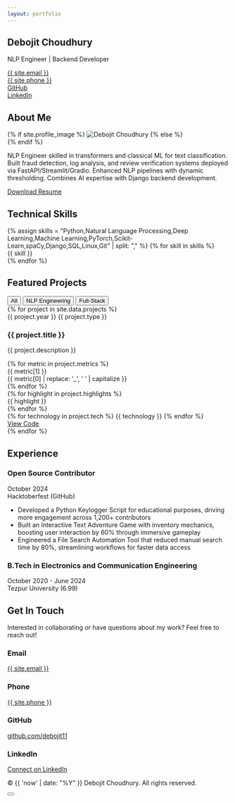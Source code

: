 ```yaml
---
layout: portfolio
---
```


<section class="hero">
  <div id="particles-js"></div>
  <div class="hero-content">
    <h1 class="gradient-text">Debojit Choudhury</h1>
    <p class="subtitle">NLP Engineer | Backend Developer</p>
    <div class="typewriter">
      <span id="typewriter-text"></span>
    </div>
    <div class="contact-bar">
      <div><i class="fas fa-envelope"></i> <a href="mailto:{{ site.email }}">{{ site.email }}</a></div>
      <div><i class="fas fa-phone"></i> <a href="tel:{{ site.phone }}">{{ site.phone }}</a></div>
      <div><i class="fab fa-github"></i> <a href="https://github.com/debojit11" target="_blank">GitHub</a></div>
      <div><i class="fab fa-linkedin"></i> <a href="{{ site.linkedin }}" target="_blank">LinkedIn</a></div>
    </div>
  </div>
</section>

<section class="about-me">
  <div class="container">
    <h2><i class="fas fa-user-circle"></i> About Me</h2>
    <div class="about-content">
      <div class="avatar">
        {% if site.profile_image %}
          <img src="{{ site.profile_image | relative_url }}" alt="Debojit Choudhury" class="avatar-image" onerror="this.style.display='none'; document.getElementById('avatar-placeholder').style.display='flex';">
        {% else %}
          <div id="avatar-placeholder" class="avatar-placeholder">
            <i class="fas fa-user"></i>
          </div>
        {% endif %}
      </div>
      <div class="summary">
        <p>NLP Engineer skilled in transformers and classical ML for text classification. Built fraud detection, log analysis, and review verification systems deployed via FastAPI/Streamlit/Gradio. Enhanced NLP pipelines with dynamic thresholding. Combines AI expertise with Django backend development.</p>
        <a href="https://drive.google.com/file/d/1cdtleJv0dN3xuSGj7WBghtGPPtf352fq/view?usp=sharing" class="btn btn-primary" download>Download Resume</a>
      </div>
    </div>
  </div>
</section>

<section class="skills-section">
  <div class="container">
    <h2><i class="fas fa-code"></i> Technical Skills</h2>
    <div class="skills-grid">
      {% assign skills = "Python,Natural Language Processing,Deep Learning,Machine Learning,PyTorch,Scikit-Learn,spaCy,Django,SQL,Linux,Git" | split: "," %}
      {% for skill in skills %}
        <div class="skill-pill">
          <span>{{ skill }}</span>
        </div>
      {% endfor %}
    </div>
  </div>
</section>

<section class="projects-section">
  <div class="container">
    <h2><i class="fas fa-project-diagram"></i> Featured Projects</h2>
    <div class="filter-buttons">
      <button class="filter-btn active" data-filter="all">All</button>
      <button class="filter-btn" data-filter="nlp">NLP Engineering</button>
      <button class="filter-btn" data-filter="full-stack">Full-Stack</button>
    </div>
    <div class="projects-grid">
      {% for project in site.data.projects %}
      <article class="project-card" data-category="{{ project.type | downcase | replace: ' ', '-' }}">
        <div class="card-header">
          <span class="project-year">{{ project.year }}</span>
          <span class="project-type">{{ project.type }}</span>
        </div>
        <h3>{{ project.title }}</h3>
        <p>{{ project.description }}</p>
        <div class="metrics-container">
          {% for metric in project.metrics %}
          <div class="metric">
            <div class="metric-value">{{ metric[1] }}</div>
            <div class="metric-label">{{ metric[0] | replace: '_', ' ' | capitalize }}</div>
          </div>
          {% endfor %}
        </div>
        <div class="highlights">
          {% for highlight in project.highlights %}
          <div class="highlight-item">
            <i class="fas fa-check-circle"></i>
            <span>{{ highlight }}</span>
          </div>
          {% endfor %}
        </div>
        <div class="project-footer">
          <div class="tech-pills">
            {% for technology in project.tech %}
            <span>{{ technology }}</span>
            {% endfor %}
          </div>
          <a href="{{ project.github }}" class="github-link" target="_blank">
            <i class="fab fa-github"></i> View Code
          </a>
        </div>
      </article>
      {% endfor %}
    </div>
  </div>
</section>

<section class="experience-section">
  <div class="container">
    <h2><i class="fas fa-briefcase"></i> Experience</h2>
    <div class="timeline">
      <div class="timeline-item">
        <div class="timeline-marker"></div>
        <div class="timeline-content">
          <h3>Open Source Contributor</h3>
          <div class="timeline-date">October 2024</div>
          <div class="timeline-company">Hacktoberfest (GitHub)</div>
          <ul>
            <li>Developed a Python Keylogger Script for educational purposes, driving more engagement across 1,200+ contributors</li>
            <li>Built an Interactive Text Adventure Game with inventory mechanics, boosting user interaction by 60% through immersive gameplay</li>
            <li>Engineered a File Search Automation Tool that reduced manual search time by 80%, streamlining workflows for faster data access</li>
          </ul>
        </div>
      </div>
      <div class="timeline-item">
        <div class="timeline-marker"></div>
        <div class="timeline-content">
          <h3>B.Tech in Electronics and Communication Engineering</h3>
          <div class="timeline-date">October 2020 - June 2024</div>
          <div class="timeline-company">Tezpur University (6.99)</div>
        </div>
      </div>
    </div>
  </div>
</section>

<section class="contact-section">
  <div class="container">
    <h2><i class="fas fa-paper-plane"></i> Get In Touch</h2>
    <p>Interested in collaborating or have questions about my work? Feel free to reach out!</p>
    <div class="contact-methods">
      <div class="contact-method">
        <i class="fas fa-envelope"></i>
        <h3>Email</h3>
        <a href="mailto:{{ site.email }}">{{ site.email }}</a>
      </div>
      <div class="contact-method">
        <i class="fas fa-phone"></i>
        <h3>Phone</h3>
        <a href="tel:{{ site.phone }}">{{ site.phone }}</a>
      </div>
      <div class="contact-method">
        <i class="fab fa-github"></i>
        <h3>GitHub</h3>
        <a href="https://github.com/debojit11" target="_blank">github.com/debojit11</a>
      </div>
      <div class="contact-method">
        <i class="fab fa-linkedin"></i>
        <h3>LinkedIn</h3>
        <a href="{{ site.linkedin }}" target="_blank">Connect on LinkedIn</a>
      </div>
    </div>
  </div>
</section>

<footer>
  <div class="container">
    <p>&copy; {{ 'now' | date: "%Y" }} Debojit Choudhury. All rights reserved.</p>
    <div class="theme-toggle">
      <button id="theme-toggle-btn">
        <i class="fas fa-sun"></i>
        <i class="fas fa-moon"></i>
      </button>
    </div>
  </div>
</footer>